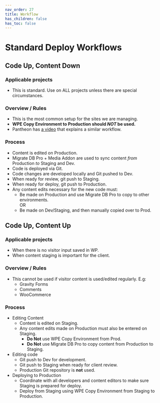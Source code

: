 ```yaml
---
nav_order: 27
title: Workflow
has_children: false
has_toc: false
---
```


# Standard Deploy Workflows

## Code Up, Content Down
### Applicable projects
- This is standard. Use on ALL projects unless there are special circumstances.

### Overview / Rules
- This is the most common setup for the sites we are managing.
- **WPE Copy Environment to Production should _NOT_ be used.**
- Pantheon has [a video](https://www.youtube.com/watch?v=gw8SYykm8f0)
    that explains a similar workflow.

### Process
- Content is edited on Production.
- Migrate DB Pro + Media Addon are used to sync content _from_ Production _to_ Staging and Dev.
- Code is deployed via Git.
- Code changes are developed locally and Git pushed to Dev.
- When ready for review, git push to Staging.
- When ready for deploy, git push to Production.
- Any content edits necessary for the new code must:
    - Be made on Production and use Migrate DB Pro to copy to other environments.  
        OR
    - Be made on Dev/Staging, and then manually copied over to Prod.
    
## Code Up, Content Up
### Applicable projects
- When there is no visitor input saved in WP.
- When content staging is important for the client.

### Overview / Rules
- This cannot be used if visitor content is used/edited regularly. E.g:
    - Gravity Forms
    - Comments
    - WooCommerce

### Process
- Editing Content
    - Content is edited on Staging.
    - Any content edits made on Production must also be entered on Staging.
        - **Do Not** use WPE Copy Environment from Prod.
        - **Do Not** use Migrate DB Pro to copy content from Production to Staging.
- Editing code
    - Git push to Dev for development.
    - Git push to Staging when ready for client review.
    - Production Git repository is **not** used.
- Deploying to Production
    - Coordinate with all developers and content editors
        to make sure Staging is prepared for deploy.
    - Deploy from Staging using WPE Copy Environment from Staging to Production.
